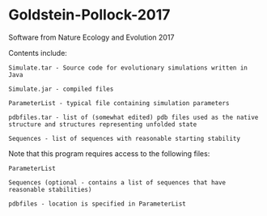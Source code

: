 # Goldstein-Pollock-2017
Software from Nature Ecology and Evolution 2017

Contents include:

    Simulate.tar - Source code for evolutionary simulations written in Java

    Simulate.jar - compiled files
    
    ParameterList - typical file containing simulation parameters
    
    pdbfiles.tar - list of (somewhat edited) pdb files used as the native structure and structures representing unfolded state
    
    Sequences - list of sequences with reasonable starting stability
    
    

Note that this program requires access to the following files:

    ParameterList
    
    Sequences (optional - contains a list of sequences that have reasonable stabilities)
    
    pdbfiles - location is specified in ParameterList
  
